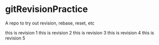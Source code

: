 # gitRevisionPractice
A repo to try out revision, rebase, reset, etc

this is revision 1
this is revision 2
this is revision 3
this is revision 4
this is revision 5

